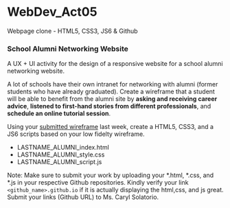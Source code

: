 # WebDev_Act05
Webpage clone - HTML5, CSS3, JS6 &amp; Github

### School Alumni Networking Website
A UX + UI activity for the design of a responsive website for a school alumni networking website.

A lot of schools have their own intranet for networking with alumni (former students who have already graduated). Create a wireframe that a student will be able to benefit from the alumni site by **asking and receiving career advice**, **listened to first-hand stories from different professionals**, and **schedule an online tutorial session**.

Using your [submitted wireframe](https://drive.google.com/drive/folders/1VtSMg-OGauwCmtP4hwLthcWbpL3S058X?usp=sharing) last week, create a HTML5, CSS3, and a JS6 scripts based on your low fidelty wireframe.
* LASTNAME_ALUMNI_index.html
* LASTNAME_ALUMNI_style.css
* LASTNAME_ALUMNI_script.js

Note: Make sure to submit your work by uploading your *.html, *.css, and *.js in your respective Github repositories. Kindly verify your link ```<github_name>.github.io``` if it is actually displaying the html,css, and js great. Submit your links (Github URL) to Ms. Caryl Solatorio.


